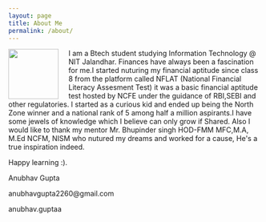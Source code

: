 ```yaml
---
layout: page
title: About Me 
permalink: /about/
---
```

<style>
  
  body{
    background-image: url(https://i.postimg.cc/tgkVNk0N/marten-bjork-6d-W3xy-Qvc-YE-unsplash.jpg);
    -webkit-background-size: cover;
  -moz-background-size: cover;
  -o-background-size: cover;
  background-size: cover;
  }
   html,body
              {
              top: 0;
              bottom: 0;
              left: 0;
              right: 0;
            }
a{
  text-decoration: none;
}
.trigger{
  margin-top: 10px;
}
.trigger a {
    position: relative;
    /* background-color: red; */
    padding:20px;
    text-decoration: none;
 }

.trigger a:before {
  content: "";
  position: absolute;
  width: 0;
  height: 2px;
  bottom: 0;
  left: 0;
  background-color:black;
  visibility: hidden;
  transition: all 0.3s ease-in-out;
}
.trigger a:hover:before {
  visibility: visible;
  width: 100%;
}
.site-title  {
    padding:10px;
    text-decoration: none;
 }

  .site-header{
    background-color: rgba(252, 250, 250, 0.9);
  }
  .post-content{
    background-color: rgba(252, 250, 250, 0.9);
    padding: 50px 80px;
        text-align: justify;

  }
  footer{
    background-color: rgb(223, 219, 217);

  }
  @media only screen and (max-width: 600px) {
              .post-content {
                background-color: rgba(252, 250, 250, 0.9);
                padding: 10px;
                text-align: justify;
              }
            }
  </style>
<img style="float:left; margin-right: 20px" src="https://i.postimg.cc/dQ64Vb54/Whats-App-Image-2020-05-03-at-18-49-17.jpg" height="100" width="100">

I am a Btech student studying Information Technology @ NIT Jalandhar. Finances have always been a fascination for me.I started nuturing my financial aptitude since class 8 from the platform called NFLAT (National Financial Literacy Assesment Test) it was a basic financial aptitude test hosted by NCFE under the guidance of RBI,SEBI and other regulatories. I started as a curious kid and ended up being the North Zone winner and a national rank of 5 among half a million aspirants.I have some jewels of knowledge which I believe can only grow if Shared.
Also I would like to thank my mentor Mr. Bhupinder singh HOD-FMM MFC,M.A, M.Ed NCFM, NISM who nutured my dreams and worked for a cause, He's a true inspiration indeed.

Happy learning :).

Anubhav Gupta

anubhavgupta2260@gmail.com

[anubhav.guptaa](https://www.instagram.com/anubhav.guptaa/?hl=en)



